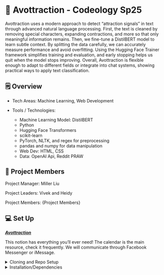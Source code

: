 # 🥑 Avottraction - Codeology Sp25

Avottraction uses a modern approach to detect “attraction signals” in text through advanced natural language processing. First, the text is cleaned by removing special characters, expanding contractions, and more so that only meaningful information remains. Then, we fine-tune a DistilBERT model to learn subtle context. By splitting the data carefully, we can accurately measure performance and avoid overfitting. Using the Hugging Face Trainer framework simplifies training and evaluation, and early stopping helps us quit when the model stops improving. Overall, Avottraction is flexible enough to adapt to different fields or integrate into chat systems, showing practical ways to apply text classification.

## 🗒️ Overview 

- Tech Areas: Machine Learning, Web Development

- Tools / Technologies:
  - Machine Learning Model: DistilBERT
  - Python
  - Hugging Face Transformers
  - scikit-learn
  - PyTorch, NLTK, and regex for preprocessing
  - pandas and numpy for data manipulation
  - Web Dev: HTML, CSS
  - Data: OpenAI Api, Reddit PRAW

## 👫 Project Members

Project Manager: Miller Liu

Project Leaders: Vivek and Heidy

Project Members: {Project Members}

## 💻 Set Up
***[Avottraction](https://aquamarine-handbell-a5f.notion.site/Avottraction-16e172c5e5608099acc1c790545f560d?pvs=4)***

This notion has everything you’ll ever need!
The calendar is the main resource, check it frequently. We will communicate through Facebook Messenger or iMessage.


<details>
  <summary>Cloning and Repo Setup</summary>
  <br>

1. Create a new repo on GitHub

2. Clone our skeleton code to your local machine:

   ```bash
   git clone <PROJECT URL HERE>
   ```

3. Set the remote origin to be YOUR newly created repo (this is so you can make commits to your own repo on GitHub):

   ```bash
   git remote set-url origin <your newly made GitHub repo url>
   ```

4. Set the remote “start origin” to be OUR skeleton code repo (this is so you can get updates to our starter code):

   ```bash
   git remote add starter <PROJECT URL HERE>
   ```

5. Now you can get the latest starter code with the following command:

   ```bash
   git pull starter main
   ```

6. Send Vivek and Heidy the link to your repo via Messenger or iMessage

</details>



<details>
  <summary>Installation/Dependencies</summary>
  <br>

1. Install via terminal:

   ```bash
   pip install -r requirements.txt
   ```
2. Run the following (in a Python shell or script):

   ```bash
    import nltk
    nltk.download('stopwords')
    nltk.download('wordnet')
  ``` </details>
